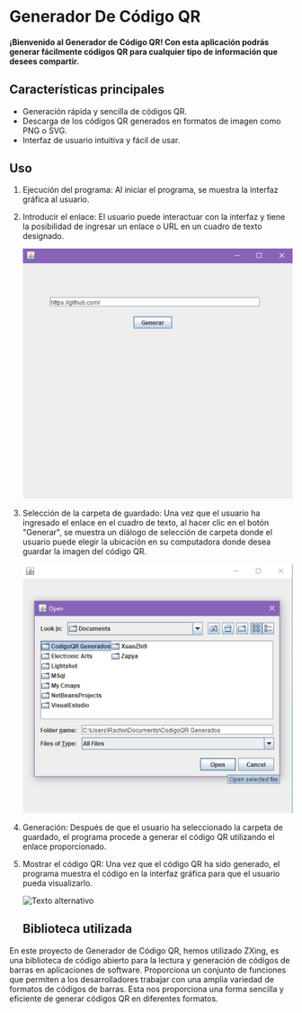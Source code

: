 
# Generador De Código QR
#### ¡Bienvenido al Generador de Código QR! Con esta aplicación podrás generar fácilmente códigos QR para cualquier tipo de información que desees compartir.

## Características principales
- Generación rápida y sencilla de códigos QR.
- Descarga de los códigos QR generados en formatos de imagen como PNG o SVG.
- Interfaz de usuario intuitiva y fácil de usar.


## Uso
1. Ejecución del programa: Al iniciar el programa, se muestra la interfaz gráfica al usuario.

2. Introducir el enlace: El usuario puede interactuar con la interfaz y tiene la posibilidad de ingresar un enlace o URL en un cuadro de texto designado.

     ![Texto alternativo](https://github.com/Rachix2003/GeneradorQR/blob/QR/Screenshot_13.png)

3. Selección de la carpeta de guardado: Una vez que el usuario ha ingresado el enlace en el cuadro de texto, al hacer clic en el botón "Generar", se muestra un diálogo de selección de carpeta donde el usuario puede elegir la ubicación en su computadora donde desea guardar la imagen del código QR.

    ![Texto alternativo](https://github.com/Rachix2003/GeneradorQR/blob/QR/Screenshot_14.png)

5. Generación: Después de que el usuario ha seleccionado la carpeta de guardado, el programa procede a generar el código QR utilizando el enlace proporcionado.
6. Mostrar el código QR: Una vez que el código QR ha sido generado, el programa muestra el código en la interfaz gráfica para que el usuario pueda visualizarlo.

   ![Texto alternativo](https://github.com/Rachix2003/QR/blob/QR/Screenshot_10.png)

   ## Biblioteca utilizada
En este proyecto de Generador de Código QR, hemos utilizado ZXing, es una biblioteca de código abierto para la lectura y generación de códigos de barras en aplicaciones de software. Proporciona un conjunto de funciones que permiten a los desarrolladores trabajar con una amplia variedad de formatos de códigos de barras. Esta nos proporciona una forma sencilla y eficiente de generar códigos QR en diferentes formatos.
